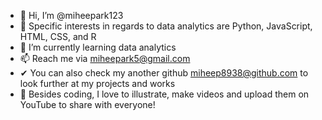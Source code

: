 - 👋 Hi, I’m @miheepark123
- 👀 Specific interests in regards to data analytics are Python, JavaScript, HTML, CSS, and R 
- 🌱 I’m currently learning data analytics 
- 📫 Reach me via miheepark5@gmail.com 
- ✔ You can also check my another github miheep8938@github.com to look further at my projects and works 
- 🤩 Besides coding, I love to illustrate, make videos and upload them on YouTube to share with everyone! 
<!---
miheepark123/miheepark123 is a ✨ special ✨ repository because its `README.md` (this file) appears on your GitHub profile.
You can click the Preview link to take a look at your changes.
--->
